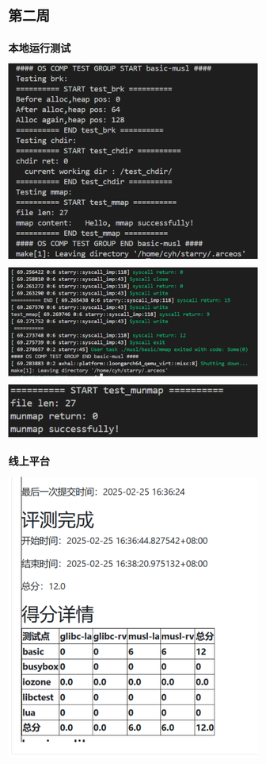 # 第二周

## 本地运行测试

![alt text](../img/s-week2/image.png)

![alt text](../img/s-week2/image-1.png)

![alt text](../img/s-week2/image-2.png)

## 线上平台

![alt text](../img/s-week2/image-3.png)